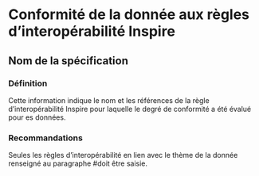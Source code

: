 <!-- Begin @dataDqInspireConformities.md -->

# Conformité de la donnée aux règles d’interopérabilité Inspire

## Nom de la spécification

### Définition

Cette information indique le nom et les références de la règle d’interopérabilité Inspire pour laquelle le degré de conformité a été évalué pour es données.

### Recommandations

Seules les règles d’interopérabilité en lien avec le thème de la donnée renseigné au paragraphe #doit être saisie.

